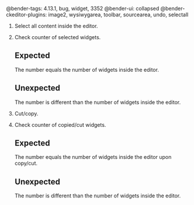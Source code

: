 @bender-tags: 4.13.1, bug, widget, 3352
@bender-ui: collapsed
@bender-ckeditor-plugins: image2, wysiwygarea, toolbar, sourcearea, undo, selectall

1. Select all content inside the editor.
2. Check counter of selected widgets.

   ## Expected

   The number equals the number of widgets inside the editor.

   ## Unexpected

   The number is different than the number of widgets inside the editor.
2. Cut/copy.
3. Check counter of copied/cut widgets.

   ## Expected

   The number equals the number of widgets inside the editor upon copy/cut.

   ## Unexpected

   The number is different than the number of widgets inside the editor.

